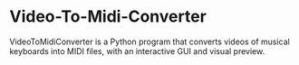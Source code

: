 # Video-To-Midi-Converter
VideoToMidiConverter is a Python program that converts videos of musical keyboards into MIDI files, with an interactive GUI and visual preview.
